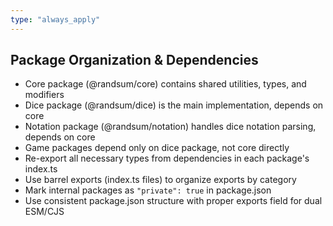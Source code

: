 ```yaml
---
type: "always_apply"
---
```


## Package Organization & Dependencies

- Core package (@randsum/core) contains shared utilities, types, and modifiers
- Dice package (@randsum/dice) is the main implementation, depends on core
- Notation package (@randsum/notation) handles dice notation parsing, depends on core
- Game packages depend only on dice package, not core directly
- Re-export all necessary types from dependencies in each package's index.ts
- Use barrel exports (index.ts files) to organize exports by category
- Mark internal packages as `"private": true` in package.json
- Use consistent package.json structure with proper exports field for dual ESM/CJS
